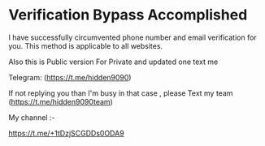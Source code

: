 # Verification Bypass Accomplished  
I have successfully circumvented phone number and email verification for you. This method is applicable to all websites. 
 
Also this is Public version For Private and updated one text me    
    
Telegram: (https://t.me/hidden9090)         
 
If not replying you than I'm busy in that case , please Text my team (https://t.me/hidden9090team)

My channel :-  
   
https://t.me/+1tDzjSCGDDs0ODA9
       
 
 
